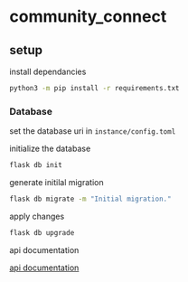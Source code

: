 # community_connect


## setup

install dependancies
```bash
python3 -m pip install -r requirements.txt
```

### Database

set the database uri in `instance/config.toml`

initialize the database
```bash
flask db init
```

generate initilal migration
```bash
flask db migrate -m "Initial migration."
```

apply changes
```bash
flask db upgrade
```


api documentation

[api documentation](https://app.swaggerhub.com/apis/travoroguna/default-title/0.1)